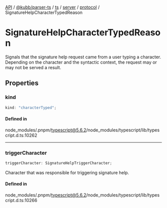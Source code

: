 [API](../../../../../../../../../packages.md) / [@kubb/parser-ts](../../../../../../../index.md) / [ts](../../../../../index.md) / [server](../../../index.md) / [protocol](../index.md) / SignatureHelpCharacterTypedReason

# SignatureHelpCharacterTypedReason

Signals that the signature help request came from a user typing a character.
Depending on the character and the syntactic context, the request may or may not be served a result.

## Properties

### kind

```ts
kind: "characterTyped";
```

#### Defined in

node\_modules/.pnpm/typescript@5.6.2/node\_modules/typescript/lib/typescript.d.ts:10262

***

### triggerCharacter

```ts
triggerCharacter: SignatureHelpTriggerCharacter;
```

Character that was responsible for triggering signature help.

#### Defined in

node\_modules/.pnpm/typescript@5.6.2/node\_modules/typescript/lib/typescript.d.ts:10266
